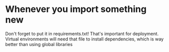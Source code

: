 # Whenever you import something new

Don't forget to put it in requirements.txt! That's important for deployment.
Virtual environments will need that file to install dependencies, which is way better than using global libraries
